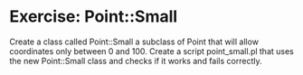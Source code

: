 # Exercise: Point::Small

Create a class called Point::Small a subclass of Point
that will allow coordinates only between
0 and 100. Create a script point_small.pl that uses the new
Point::Small class and checks if it works and fails correctly.


